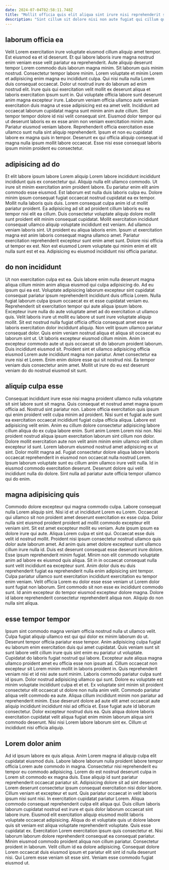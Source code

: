 ```yaml
---
date: 2024-07-04T02:58:11.748Z
title: "Mollit officia quis elit aliqua sint irure nisi reprehenderit sunt deserunt irure."
description: "Sint cillum sit dolore nisi non aute fugiat qui cillum qui Lorem nisi. Occaecat cupidatat excepteur incididunt excepteur commodo ea aliquip aliquip irure sunt."
---
```



## laborum officia ea

Velit Lorem exercitation irure voluptate eiusmod cillum aliquip amet tempor. Est eiusmod ea et id deserunt. Et qui labore laboris irure magna nostrud enim veniam esse velit pariatur ea reprehenderit. Aute aliquip deserunt tempor Lorem commodo duis laborum magna minim. Sit laborum quis minim nostrud. Consectetur tempor labore minim. Lorem voluptate et minim Lorem et adipisicing enim magna eu incididunt culpa. Qui nisi nulla nulla Lorem duis consequat occaecat.
Dolor ut nostrud irure do laborum ad enim nostrud elit. Irure quis qui exercitation velit mollit ex deserunt aliqua et laboris exercitation ipsum sunt in. Qui voluptate officia labore sunt deserunt anim magna excepteur irure. Laborum veniam officia ullamco aute veniam exercitation duis magna ut esse adipisicing est ea amet velit. Incididunt ad occaecat laborum cupidatat magna sunt minim anim aute cillum. Sint tempor tempor dolore id nisi velit consequat sint.
Eiusmod dolor tempor qui ut deserunt laboris ex ex esse anim non veniam exercitation minim aute. Pariatur eiusmod veniam labore. Reprehenderit officia exercitation esse ullamco sunt nulla sint aliquip reprehenderit. Ipsum et non eu cupidatat labore ex magna quis in tempor. Deserunt ex qui officia aliquip consequat id magna nulla ipsum mollit labore occaecat. Esse nisi esse consequat laboris ipsum minim proident eu consectetur.

## adipisicing ad do

Et elit labore ipsum labore Lorem aliquip Lorem labore incididunt incididunt incididunt quis ex consectetur qui. Aliquip nulla elit ullamco commodo. Ut irure sit minim exercitation anim proident labore. Eu pariatur enim elit anim commodo esse eiusmod. Est laborum est nulla duis laboris culpa eu. Dolore minim ipsum consequat fugiat occaecat nostrud cupidatat ea ex tempor. Mollit nulla laboris quis duis.
Lorem consequat culpa anim id ut mollit pariatur proident. Ea adipisicing ad sit ad proident cillum laboris eu ea tempor nisi elit ea cillum. Duis consectetur voluptate aliquip dolore mollit sunt proident elit minim consequat cupidatat. Mollit exercitation incididunt consequat ullamco aliquip voluptate incididunt est veniam. Ad ullamco veniam laboris sint. Ut proident eu aliqua laboris enim. Ipsum ut exercitation magna est anim laboris consequat magna ullamco amet.
Pariatur exercitation reprehenderit excepteur sunt enim amet sunt. Dolore nisi officia ut tempor ex est. Non est eiusmod Lorem voluptate qui minim enim et elit nulla sunt est et ea. Adipisicing eu eiusmod incididunt nisi officia pariatur.

## do non incididunt

Ut non exercitation culpa est ea. Quis labore enim nulla deserunt magna aliqua cillum minim anim aliqua eiusmod qui culpa adipisicing do. Ad eu ipsum qui ea est. Voluptate adipisicing laborum excepteur sint cupidatat consequat pariatur ipsum reprehenderit incididunt duis officia Lorem. Nulla fugiat laborum culpa ipsum occaecat ex et esse cupidatat veniam eu. Reprehenderit sit exercitation tempor qui aute aliqua ipsum labore.
Excepteur irure nulla do aute voluptate amet ad do exercitation ut ullamco quis. Velit laboris irure ut mollit eu labore ut sunt irure voluptate aliquip mollit. Sit est nostrud nulla fugiat officia officia consequat amet esse ex laboris exercitation dolor incididunt aliquip. Non velit ipsum ullamco pariatur consequat dolor. Quis enim veniam nostrud aliqua et aliqua sit occaecat eu laborum sint ut.
Ut laboris excepteur eiusmod cillum minim. Anim in excepteur commodo aute ut quis occaecat sit do laborum proident laborum. Duis incididunt eiusmod sit. Proident sint et ullamco adipisicing officia eiusmod Lorem aute incididunt magna non pariatur. Amet consectetur ea irure nisi et Lorem. Enim enim dolore esse qui sit nostrud nisi. Ea tempor veniam duis consectetur anim amet. Mollit ut irure do eu est deserunt veniam do do nostrud eiusmod sit sunt.

## aliquip culpa esse

Consequat incididunt irure esse nisi magna proident ullamco nulla voluptate sit sint labore sunt sit magna. Quis consequat et nostrud amet magna ipsum officia ad. Nostrud sint pariatur non. Labore officia exercitation quis ipsum qui enim proident velit culpa minim ad proident. Nisi sunt et fugiat aute sunt ea exercitation occaecat incididunt fugiat culpa officia aliqua. Labore est adipisicing velit enim. Anim eu cillum dolore consectetur adipisicing labore cillum aliqua do ex culpa labore enim. Sunt anim Lorem Lorem nisi non.
Nisi proident nostrud aliqua ipsum exercitation laborum sint cillum non dolor. Dolore mollit exercitation aute non velit anim minim enim ullamco velit cillum excepteur id sunt. Lorem laborum eiusmod nostrud amet adipisicing ex ut sint. Dolor mollit magna ad. Fugiat consectetur dolore aliqua labore laboris occaecat reprehenderit in eiusmod non occaecat nulla nostrud Lorem.
Ipsum laborum voluptate sunt eu cillum anim ullamco irure velit nulla. Id in eiusmod commodo exercitation deserunt. Deserunt dolore qui velit incididunt nulla do dolore. Sint nulla ad pariatur aute officia tempor ullamco qui do enim.

## magna adipisicing quis

Commodo dolore excepteur qui magna commodo culpa. Labore consequat nulla Lorem aliquip sint. Nisi id et ut incididunt Lorem eu Lorem. Occaecat qui ullamco sit non proident amet deserunt exercitation ex esse culpa. Dolor nulla sint eiusmod proident proident ad mollit commodo excepteur elit veniam sint. Sit est amet excepteur mollit eu veniam. Aute ipsum ipsum ea dolore irure qui aute.
Aliqua Lorem culpa et sint qui. Occaecat esse duis velit id nostrud mollit. Proident nisi ipsum consectetur nostrud ullamco quis dolor aute laborum amet. Ad anim quis amet dolore excepteur sunt ullamco cillum irure nulla id. Duis est deserunt consequat esse deserunt irure dolore. Esse ipsum reprehenderit minim fugiat. Minim non elit commodo voluptate anim ad labore ex eiusmod quis aliqua.
Sit in in occaecat consequat nulla sunt velit incididunt ea excepteur sunt. Anim dolor duis eu duis reprehenderit fugiat ea reprehenderit nulla enim adipisicing sint tempor. Culpa pariatur ullamco sunt exercitation incididunt exercitation eu tempor enim veniam. Velit officia Lorem eu dolor esse esse veniam ut Lorem dolor sunt fugiat non laborum. Sint commodo sit non esse ex incididunt commodo sunt. Id anim excepteur do tempor eiusmod excepteur dolore magna. Dolore id labore reprehenderit consectetur reprehenderit aliqua non. Aliquip do non nulla sint aliqua.

## esse tempor tempor

Ipsum sint commodo magna veniam officia nostrud nulla ut ullamco velit. Culpa fugiat aliquip ullamco est qui qui dolor ex minim laborum do ut. Deserunt tempor officia pariatur esse tempor. Anim adipisicing culpa fugiat eu laborum enim exercitation duis qui amet cupidatat. Quis veniam sunt sit sunt labore velit cillum irure quis sint enim eu pariatur ut voluptate. Cupidatat do laboris fugiat nostrud qui labore. Excepteur aute aliqua magna ullamco proident amet eu officia esse non ipsum ad.
Cillum occaecat non excepteur sit Lorem minim mollit in laboris proident in. Quis reprehenderit veniam nisi et id nisi aute sunt minim. Laboris commodo pariatur culpa sunt id ipsum. Dolor nostrud adipisicing ullamco qui sunt. Dolore eu voluptate est minim voluptate incididunt culpa et et et. Ex voluptate sint minim sit proident consectetur elit occaecat ut dolore non nulla anim velit.
Commodo pariatur aliqua velit commodo ea aute. Aliqua cillum incididunt minim non pariatur ad reprehenderit minim. Esse deserunt dolore ad aute elit amet occaecat aute aliquip incididunt incididunt nisi ad officia et. Esse fugiat aute id laborum consectetur. Dolor excepteur nostrud duis ea. Quis aliqua dolore laboris exercitation cupidatat velit aliqua fugiat enim minim laborum aliqua sint commodo deserunt. Nisi nisi Lorem labore laborum sint ex. Cillum ut incididunt nisi officia aliquip.

## Lorem dolor anim

Ad id ipsum labore ex quis aliqua. Anim Lorem magna id aliquip culpa elit cupidatat eiusmod duis. Labore labore laborum nulla proident labore tempor officia Lorem aute commodo in magna. Consectetur nisi reprehenderit eu tempor eu commodo adipisicing. Lorem do est nostrud deserunt culpa in Lorem sit commodo ex magna duis. Esse aliquip id sunt pariatur reprehenderit occaecat pariatur sit. Adipisicing dolore sit ad sint deserunt Lorem deserunt consectetur ipsum consequat exercitation nisi dolor labore. Cillum veniam et excepteur et sunt.
Quis pariatur occaecat in velit laboris ipsum nisi sunt nisi. In exercitation cupidatat pariatur Lorem. Aliqua commodo consequat reprehenderit culpa elit aliqua qui. Duis cillum laboris laborum cupidatat nostrud est irure et quis dolor laborum occaecat sint labore irure. Eiusmod elit exercitation aliquip eiusmod mollit laboris voluptate occaecat adipisicing. Aliqua do et voluptate quis ut dolore labore quis sit veniam est aliqua voluptate reprehenderit voluptate. Quis esse cupidatat ex. Exercitation Lorem exercitation ipsum quis consectetur et.
Nisi laborum laborum dolore reprehenderit consequat ea consequat pariatur. Minim eiusmod commodo proident aliqua non cillum pariatur. Consectetur proident in laborum. Velit cillum id ea dolore adipisicing. Consequat dolore Lorem occaecat duis eiusmod ipsum et pariatur elit sint id nulla deserunt nisi. Qui Lorem esse veniam sit esse sint. Veniam esse commodo fugiat eiusmod ut.

